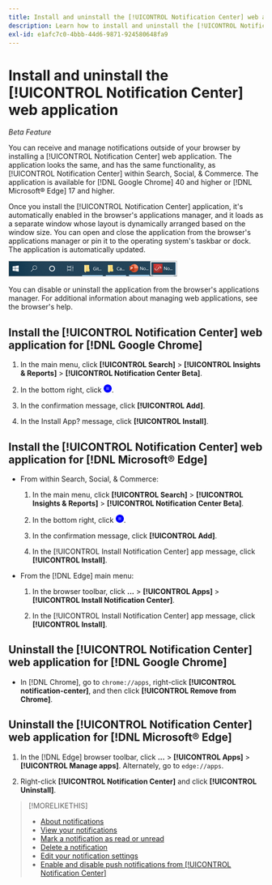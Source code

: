 ```yaml
---
title: Install and uninstall the [!UICONTROL Notification Center] web application
description: Learn how to install and uninstall the [!UICONTROL Notification Center] web application.
exl-id: e1afc7c0-4bbb-44d6-9871-924580648fa9
---
```

# Install and uninstall the [!UICONTROL Notification Center] web application

*Beta Feature*

You can receive and manage notifications outside of your browser by installing a [!UICONTROL Notification Center] web application. The application looks the same, and has the same functionality, as [!UICONTROL Notification Center] within Search, Social, & Commerce. The application is available for [!DNL Google Chrome] 40 and higher or [!DNL Microsoft® Edge] 17 and higher.

Once you install the [!UICONTROL Notification Center] application, it's automatically enabled in the browser's applications manager, and it loads as a separate window whose layout is dynamically arranged based on the window size. You can open and close the application from the browser's applications manager or pin it to the operating system's taskbar or dock. The application is automatically updated.

![Notification Center icon in Microsoft® Windows taskbar](/help/search-social-commerce/assets/windows-taskbar.png "Notification Center icon in Microsoft® Windows taskbar")

You can disable or uninstall the application from the browser's applications manager. For additional information about managing web applications, see the browser's help.

## Install the [!UICONTROL Notification Center] web application for [!DNL Google Chrome]

1. In the main menu, click **[!UICONTROL Search]** > **[!UICONTROL Insights & Reports]** > **[!UICONTROL Notification Center Beta]**.

1. In the bottom right, click ![Install Notification Center web app](/help/search-social-commerce/assets/notifications-install-app.png "Install Notification Center web app").

1. In the confirmation message, click **[!UICONTROL Add]**.

1. In the Install App? message, click **[!UICONTROL Install]**.

## Install the [!UICONTROL Notification Center] web application for [!DNL Microsoft® Edge]

* From within Search, Social, & Commerce:

   1. In the main menu, click **[!UICONTROL Search]** > **[!UICONTROL Insights & Reports]** > **[!UICONTROL Notification Center Beta]**.
   
   1. In the bottom right, click ![Install Notification Center web app](/help/search-social-commerce/assets/notifications-install-app.png "Install Notification Center web app").
   
   1. In the confirmation message, click **[!UICONTROL Add]**.
   
   1. In the [!UICONTROL Install Notification Center] app message, click **[!UICONTROL Install]**.

* From the [!DNL Edge] main menu:
   
   1. In the browser toolbar, click **...** > **[!UICONTROL Apps]** > **[!UICONTROL Install Notification Center]**.
   
   1. In the [!UICONTROL Install Notification Center] app message, click **[!UICONTROL Install]**.

## Uninstall the [!UICONTROL Notification Center] web application for [!DNL Google Chrome]

* In [!DNL Chrome], go to `chrome://apps`, right-click **[!UICONTROL notification-center]**, and then click **[!UICONTROL Remove from Chrome]**.

## Uninstall the [!UICONTROL Notification Center] web application for [!DNL Microsoft® Edge]

1. In the [!DNL Edge] browser toolbar, click **...** > **[!UICONTROL Apps]** > **[!UICONTROL Manage apps]**. Alternately, go to `edge://apps`.

1. Right-click **[!UICONTROL Notification Center]** and click **[!UICONTROL Uninstall]**.

>[!MORELIKETHIS]
>
>* [About notifications](/help/search-social-commerce/notifications/notification-about.md)
>* [View your notifications](notification-view.md)
>* [Mark a notification as read or unread](notification-mark-read-unread.md)
>* [Delete a notification](notification-delete.md)
>* [Edit your notification settings](notification-edit.md)
>* [Enable and disable push notifications from [!UICONTROL Notification Center]](notifications-push-enable-disable.md)
